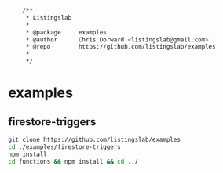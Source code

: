 ```bash
	/**
	 * Listingslab
	 *
	 * @package     examples
	 * @author      Chris Dorward <listingslab@gmail.com>
	 * @repo        https://github.com/listingslab/examples
	 *
	 */
```
# examples

## firestore-triggers

```bash
git clone https://github.com/listingslab/examples
cd ./examples/firestore-triggers
npm install
cd functions && npm install && cd ../
```
